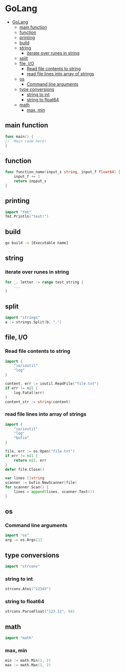 # GoLang
<!--ts-->
   * [GoLang](go.md#golang)
      * [main function](go.md#main-function)
      * [function](go.md#function)
      * [printing](go.md#printing)
      * [build](go.md#build)
      * [string](go.md#string)
         * [iterate over runes in string](go.md#iterate-over-runes-in-string)
      * [split](go.md#split)
      * [file, I/O](go.md#file-io)
         * [Read file contents to string](go.md#read-file-contents-to-string)
         * [read file lines into array of strings](go.md#read-file-lines-into-array-of-strings)
      * [os](go.md#os)
         * [Command line arguments](go.md#command-line-arguments)
      * [type conversions](go.md#type-conversions)
         * [string to int](go.md#string-to-int)
         * [string to float64](go.md#string-to-float64)
      * [math](go.md#math)
         * [max, min](go.md#max-min)

<!-- Added by: runner, at: Tue Apr 13 09:59:18 UTC 2021 -->

<!--te-->

## main function
```go
func main() {
//  Main code here!
}
```

## function
```go
func function_name(input_s string, input_f float64) {
    input_f += 1
    return inpput_s
}
```

## printing
```go
import "fmt"
fmt.Println("test!")
```

## build
```bash
go build -o [Executable name]
```

## string

### iterate over runes in string
```go
for _, letter := range test_string {
    ...
}
```

## split
```go
import "strings"
a := strings.Split(b, ".")
```

## file, I/O

### Read file contents to string
```go
import {
    "io/ioutil"
    "log"
}

content, err := ioutil.ReadFile("file.txt")
if err != nil {
    log.Fatal(err)
}
content_str := string(content)
```

### read file lines into array of strings
```go
import {
    "io/ioutil"
    "log"
    "bufio"
}

file, err := os.Open("file.txt")
if err != nil {
    return nil, err
}
defer file.Close()

var lines []string
scanner := bufio.NewScanner(file)
for scanner.Scan() {
    lines = append(lines, scanner.Text())
}
```

## os

### Command line arguments
```go
import "os"
arg := os.Args[1]
```

## type conversions
```go
import "strconv"
```

### string to int
```go
strconv.Atoi("12345")
```

### string to float64
```go
strconv.ParseFloat("123.12", 64)
```

## math
```go
import "math"
```

### max, min
```go
min := math.Min(1, 2)
max := math.Max(1, 2)
```
